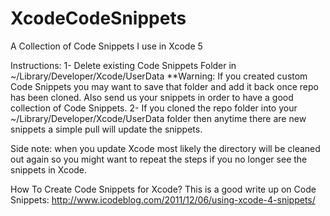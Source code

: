 XcodeCodeSnippets
=================

A Collection of Code Snippets I use in Xcode 5


Instructions:
1- Delete existing Code Snippets Folder in ~/Library/Developer/Xcode/UserData  **Warning: If you created custom Code Snippets you may want to save that folder and add it back once repo has been cloned. Also send us your snippets in order to have a good collection of Code Snippets.
2- If you cloned the repo folder into your ~/Library/Developer/Xcode/UserData folder then anytime there are new snippets a simple pull will update the snippets.

Side note: when you update Xcode most likely the directory will be cleaned out again so you might want to repeat the steps if you no longer see the snippets in Xcode.



How To Create Code Snippets for Xcode?
This is a good write up on Code Snippets: http://www.icodeblog.com/2011/12/06/using-xcode-4-snippets/
